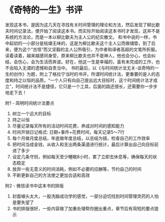 # 《奇特的一生》书评


发现这本书，是因为这几天在寻找有关时间管理的理论和方法，然后发现了柳比歇夫时间记录法，便开始了阅读这本书。而实际开始阅读这本书时才发现，这并不是系统的方法论，而是一本以柳比歇夫为主人公的纪实散文。
和书中说的一样，书中起初的一小部分是枯燥无味的，这是为柳比歇夫这个主人公而做铺垫，到了后来，便为这个“古怪”而又坚毅的主人公所吸引，为作者和译者高超的文笔所折服。读着读着，越来越感同身受，原来柳比歇夫也并不是神人，他也会分心，也会纠结，会伤心，会为生活而奔波。好在，他这一生是幸福的，虽有未完成的工作，也不会陷入无谓的遗憾和自责当中。
书的最后，以《与时间统计法无关-谈奇特的一生的创作》为题，附上了格拉宁当时的书评，所谓时间统计法，更重要的是人的态度和持之以恒的品质。“一个人只有向自己提出远大目标时，这个时间统计法才成立”，时间统计法不是捷径，它只是一个工具，后面的路还很长，还需要你一步步地走下去！

附1 - 简明时间统计法要点

1. 树立一个远大的目标
2. 持之以恒
3. 尽量记录每天所有的活动时间花费，养成对时间的感知能力
4. 时间开销日记格式: 日期+事件+花费时间，每天记录5～7行
5. 每个月做月度总结，年底做年度总结，以总结为镜，检查自己的工作效率
6. 把时间当成金钱，从收入和支出两条渠道进行统计，最后计算出自己向目标前进了多少
7. 设定几条守则，例如每天至少睡眠8小时，累了立即去休息等，确保每天的状态稳定
8. 放弃一些无意义的时间消耗，例如不必要的应酬等，节约自己的时间
9. 不断更新自己的方法使之更加合适和高效

附2 - 微信读书中这本书的排版

1. 封面噱头太大，一股洗脑成功学的感觉，一部分迫切找到时间管理灵药的人怕是要失望了
2. 书的排版很好，一些内容做了加重处理帮你圈出重点，章节后有简短的要点提示

